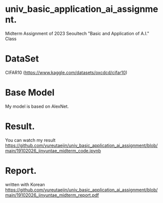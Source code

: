 # univ_basic_application_ai_assignment. 
Midterm Assignment of 2023 Seoultech "Basic and Application of A.I." Class 
  
# DataSet 
CIFAR10 (https://www.kaggle.com/datasets/oxcdcd/cifar10) 
  
# Base Model   
My model is based on AlexNet. 

# Result. 
You can watch my result https://github.com/yureutaejin/univ_basic_application_ai_assignment/blob/main/19102026_jinyuntae_midterm_code.ipynb  

# Report. 
written with Korean
https://github.com/yureutaejin/univ_basic_application_ai_assignment/blob/main/19102026_jinyuntae_midterm_report.pdf
